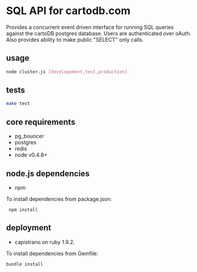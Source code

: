 SQL API for cartodb.com
========================
 
Provides a concurrent event driven interface for running SQL queries against the cartoDB postgres database. Users are authenticated over oAuth. Also provides ability to make public "SELECT" only calls.

usage
------
``` bash
node cluster.js [developement,test,production]
```

tests
------
``` bash
make test
```

core requirements
-------------
* pg_bouncer
* postgres
* redis
* node v0.4.8+

node.js dependencies
---------------------
* npm

To install dependencies from package.json:

``` npm install```

deployment
----------
* capistrano on ruby 1.9.2. 

To install dependencies from Gemfile:

```bundle install``` 


